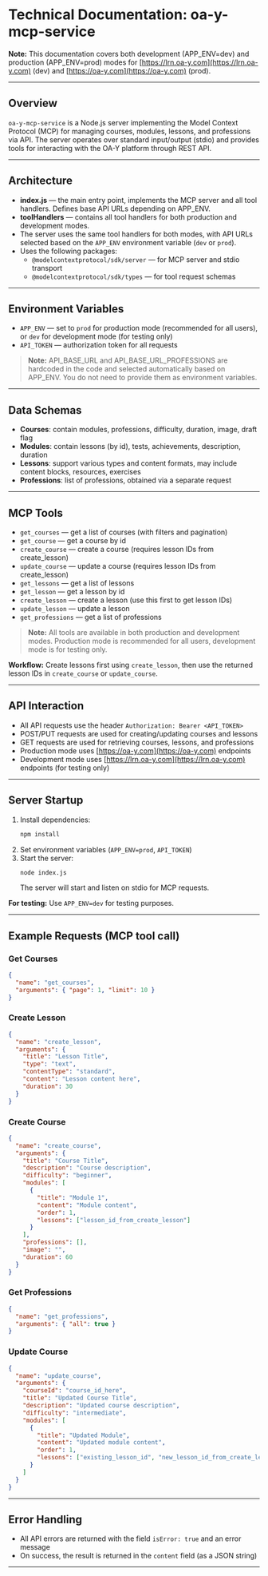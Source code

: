 # Technical Documentation: oa-y-mcp-service

**Note:** This documentation covers both development (APP_ENV=dev) and production (APP_ENV=prod) modes for [https://lrn.oa-y.com](https://lrn.oa-y.com) (dev) and [https://oa-y.com](https://oa-y.com) (prod).

---

## Overview

`oa-y-mcp-service` is a Node.js server implementing the Model Context Protocol (MCP) for managing courses, modules, lessons, and professions via API. The server operates over standard input/output (stdio) and provides tools for interacting with the OA-Y platform through REST API.

---

## Architecture

- **index.js** — the main entry point, implements the MCP server and all tool handlers. Defines base API URLs depending on APP_ENV.
- **toolHandlers** — contains all tool handlers for both production and development modes.
- The server uses the same tool handlers for both modes, with API URLs selected based on the `APP_ENV` environment variable (`dev` or `prod`).
- Uses the following packages:
  - `@modelcontextprotocol/sdk/server` — for MCP server and stdio transport
  - `@modelcontextprotocol/sdk/types` — for tool request schemas

---

## Environment Variables

- `APP_ENV` — set to `prod` for production mode (recommended for all users), or `dev` for development mode (for testing only)
- `API_TOKEN` — authorization token for all requests

> **Note:** API_BASE_URL and API_BASE_URL_PROFESSIONS are hardcoded in the code and selected automatically based on APP_ENV. You do not need to provide them as environment variables.

---

## Data Schemas

- **Courses**: contain modules, professions, difficulty, duration, image, draft flag
- **Modules**: contain lessons (by id), tests, achievements, description, duration
- **Lessons**: support various types and content formats, may include content blocks, resources, exercises
- **Professions**: list of professions, obtained via a separate request

---

## MCP Tools

- `get_courses` — get a list of courses (with filters and pagination)
- `get_course` — get a course by id
- `create_course` — create a course (requires lesson IDs from create_lesson)
- `update_course` — update a course (requires lesson IDs from create_lesson)
- `get_lessons` — get a list of lessons
- `get_lesson` — get a lesson by id
- `create_lesson` — create a lesson (use this first to get lesson IDs)
- `update_lesson` — update a lesson
- `get_professions` — get a list of professions

> **Note:** All tools are available in both production and development modes. Production mode is recommended for all users, development mode is for testing only.

**Workflow:** Create lessons first using `create_lesson`, then use the returned lesson IDs in `create_course` or `update_course`.

---

## API Interaction

- All API requests use the header `Authorization: Bearer <API_TOKEN>`
- POST/PUT requests are used for creating/updating courses and lessons
- GET requests are used for retrieving courses, lessons, and professions
- Production mode uses [https://oa-y.com](https://oa-y.com) endpoints
- Development mode uses [https://lrn.oa-y.com](https://lrn.oa-y.com) endpoints (for testing only)

---

## Server Startup

1. Install dependencies:
   ```bash
   npm install
   ```
2. Set environment variables (`APP_ENV=prod`, `API_TOKEN`)
3. Start the server:
   ```bash
   node index.js
   ```
   The server will start and listen on stdio for MCP requests.

**For testing:** Use `APP_ENV=dev` for testing purposes.

---

## Example Requests (MCP tool call)

### Get Courses

```json
{
  "name": "get_courses",
  "arguments": { "page": 1, "limit": 10 }
}
```

### Create Lesson

```json
{
  "name": "create_lesson",
  "arguments": {
    "title": "Lesson Title",
    "type": "text",
    "contentType": "standard",
    "content": "Lesson content here",
    "duration": 30
  }
}
```

### Create Course

```json
{
  "name": "create_course",
  "arguments": {
    "title": "Course Title",
    "description": "Course description",
    "difficulty": "beginner",
    "modules": [
      {
        "title": "Module 1",
        "content": "Module content",
        "order": 1,
        "lessons": ["lesson_id_from_create_lesson"]
      }
    ],
    "professions": [],
    "image": "",
    "duration": 60
  }
}
```

### Get Professions

```json
{
  "name": "get_professions",
  "arguments": { "all": true }
}
```

### Update Course

```json
{
  "name": "update_course",
  "arguments": {
    "courseId": "course_id_here",
    "title": "Updated Course Title",
    "description": "Updated course description",
    "difficulty": "intermediate",
    "modules": [
      {
        "title": "Updated Module",
        "content": "Updated module content",
        "order": 1,
        "lessons": ["existing_lesson_id", "new_lesson_id_from_create_lesson"]
      }
    ]
  }
}
```

---

## Error Handling

- All API errors are returned with the field `isError: true` and an error message
- On success, the result is returned in the `content` field (as a JSON string)

---
